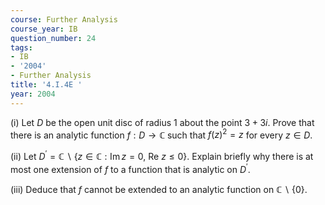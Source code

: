 ```yaml
---
course: Further Analysis
course_year: IB
question_number: 24
tags:
- IB
- '2004'
- Further Analysis
title: '4.I.4E '
year: 2004
---
```



(i) Let $D$ be the open unit disc of radius 1 about the point $3+3 i$. Prove that there is an analytic function $f: D \rightarrow \mathbb{C}$ such that $f(z)^{2}=z$ for every $z \in D$.

(ii) Let $D^{\prime}=\mathbb{C} \backslash\{z \in \mathbb{C}: \operatorname{Im} z=0$, Re $z \leqslant 0\}$. Explain briefly why there is at most one extension of $f$ to a function that is analytic on $D^{\prime}$.

(iii) Deduce that $f$ cannot be extended to an analytic function on $\mathbb{C} \backslash\{0\}$.